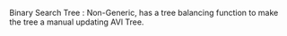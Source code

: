Binary Search Tree : Non-Generic, has a tree balancing function to make the tree a manual updating AVl Tree.
